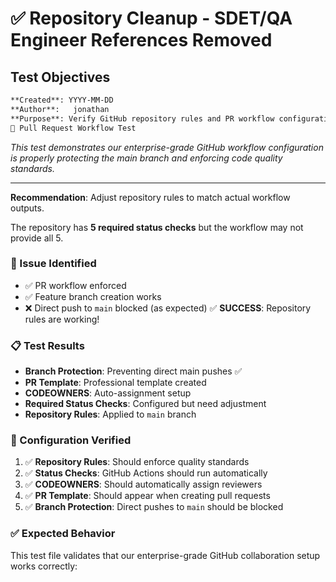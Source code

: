 # ✅ Repository Cleanup - SDET/QA Engineer References Removed

## Test Objectives

```sh
**Created**: YYYY-MM-DD
**Author**:   jonathan
**Purpose**: Verify GitHub repository rules and PR workflow configuration
🧪 Pull Request Workflow Test
```

*This test demonstrates our enterprise-grade GitHub workflow configuration is properly protecting the main branch and enforcing code quality standards.*

---

**Recommendation**: Adjust repository rules to match actual workflow outputs.

The repository has **5 required status checks** but the workflow may not provide all 5.

### 🚨 Issue Identified

- ✅ PR workflow enforced
- ✅ Feature branch creation works
- ❌ Direct push to `main` blocked (as expected)
   ✅ **SUCCESS**: Repository rules are working!

### 📋 Test Results

- **Branch Protection**: Preventing direct main pushes ✅
- **PR Template**: Professional template created
- **CODEOWNERS**: Auto-assignment setup
- **Required Status Checks**: Configured but need adjustment
- **Repository Rules**: Applied to `main` branch

### 🔧 Configuration Verified

1. ✅ **Repository Rules**: Should enforce quality standards
2. ✅ **Status Checks**: GitHub Actions should run automatically
3. ✅ **CODEOWNERS**: Should automatically assign reviewers
4. ✅ **PR Template**: Should appear when creating pull requests
5. ✅ **Branch Protection**: Direct pushes to `main` should be blocked

### ✅ Expected Behavior

This test file validates that our enterprise-grade GitHub collaboration setup works correctly: